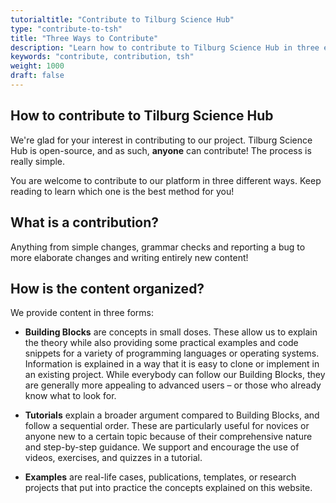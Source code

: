 ```yaml
---
tutorialtitle: "Contribute to Tilburg Science Hub"
type: "contribute-to-tsh"
title: "Three Ways to Contribute"
description: "Learn how to contribute to Tilburg Science Hub in three easy ways."
keywords: "contribute, contribution, tsh"
weight: 1000
draft: false
---
```


## How to contribute to Tilburg Science Hub

We're glad for your interest in contributing to our project. Tilburg Science Hub is open-source, and as such, **anyone** can contribute! The process is really simple.

You are welcome to contribute to our platform in three different ways. Keep reading to learn which one is the best method for you!

## What is a contribution?

Anything from simple changes, grammar checks and reporting a bug to more elaborate changes and writing entirely new content!

## How is the content organized?

We provide content in three forms:

- **Building Blocks** are concepts in small doses. These allow us to explain the theory while also providing some practical examples and code snippets for a variety of programming languages or operating systems. Information is explained in a way that it is easy to clone or implement in an existing project. While everybody can follow our Building Blocks, they are generally more appealing to advanced users – or those who already know what to look for.

- **Tutorials** explain a broader argument compared to Building Blocks, and follow a sequential order. These are particularly useful for novices or anyone new to a certain topic because of their comprehensive nature and step-by-step guidance. We support and encourage the use of videos, exercises, and quizzes in a tutorial.

- **Examples** are real-life cases, publications, templates, or research projects that put into practice the concepts explained on this website.

